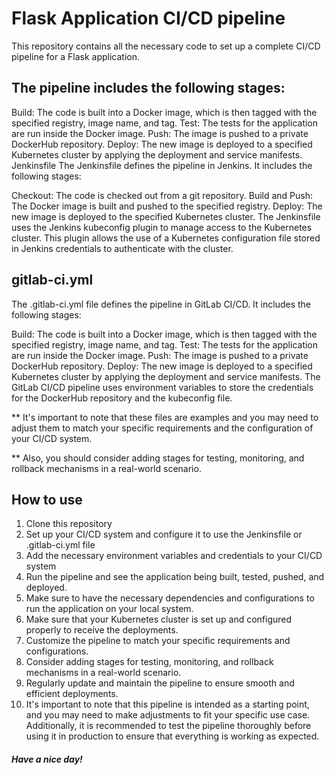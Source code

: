 # Flask Application CI/CD pipeline
This repository contains all the necessary code to set up a complete CI/CD pipeline for a Flask application.

## The pipeline includes the following stages:

Build: The code is built into a Docker image, which is then tagged with the specified registry, image name, and tag.
Test: The tests for the application are run inside the Docker image.
Push: The image is pushed to a private DockerHub repository.
Deploy: The new image is deployed to a specified Kubernetes cluster by applying the deployment and service manifests.
Jenkinsfile
The Jenkinsfile defines the pipeline in Jenkins. It includes the following stages:

Checkout: The code is checked out from a git repository.
Build and Push: The Docker image is built and pushed to the specified registry.
Deploy: The new image is deployed to the specified Kubernetes cluster.
The Jenkinsfile uses the Jenkins kubeconfig plugin to manage access to the Kubernetes cluster. This plugin allows the use of a Kubernetes configuration file stored in Jenkins credentials to authenticate with the cluster.

## gitlab-ci.yml
The .gitlab-ci.yml file defines the pipeline in GitLab CI/CD. It includes the following stages:

Build: The code is built into a Docker image, which is then tagged with the specified registry, image name, and tag.
Test: The tests for the application are run inside the Docker image.
Push: The image is pushed to a private DockerHub repository.
Deploy: The new image is deployed to a specified Kubernetes cluster by applying the deployment and service manifests.
The GitLab CI/CD pipeline uses environment variables to store the credentials for the DockerHub repository and the kubeconfig file.

** It's important to note that these files are examples and you may need to adjust them to match your specific requirements and the configuration of your CI/CD system.

** Also, you should consider adding stages for testing, monitoring, and rollback mechanisms in a real-world scenario.

## How to use
1. Clone this repository
2. Set up your CI/CD system and configure it to use the Jenkinsfile or .gitlab-ci.yml file
3. Add the necessary environment variables and credentials to your CI/CD system
4. Run the pipeline and see the application being built, tested, pushed, and deployed.
5. Make sure to have the necessary dependencies and configurations to run the application on your local system.
6. Make sure that your Kubernetes cluster is set up and configured properly to receive the deployments.
7. Customize the pipeline to match your specific requirements and configurations.
8. Consider adding stages for testing, monitoring, and rollback mechanisms in a real-world scenario.
9. Regularly update and maintain the pipeline to ensure smooth and efficient deployments.
10. It's important to note that this pipeline is intended as a starting point, and you may need to make adjustments to fit your specific use case. Additionally, it is recommended to test the pipeline thoroughly before using it in production to ensure that everything is working as expected.

##### Have a nice day!
